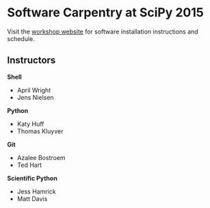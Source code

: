 # Software Carpentry at SciPy 2015

Visit the [workshop website](https://jiffyclub.github.io/2015-07-06-scipy/)
for software installation instructions and schedule.

## Instructors

**Shell**

- April Wright
- Jens Nielsen

**Python**

- Katy Huff
- Thomas Kluyver

**Git**

- Azalee Bostroem
- Ted Hart

**Scientific Python**

- Jess Hamrick
- Matt Davis
